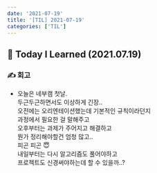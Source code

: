 ```yaml
---
date: '2021-07-19'
title: '[TIL] 2021-07-19'
categories: ['TIL']
---
```


## 🚀 Today I Learned (2021.07.19)

### **✍️ 회고**

-   오늘은 네부캠 첫날.  
    두근두근하면서도 이상하게 긴장..  
    오전에는 오리엔테이션했는데 기본적인 규칙이라던지  
    과정에서 필요한 걸 말해주고  
    오후부터는 과제가 주어지고 해결하고  
    뭔가 정리해야할건 엄청 많고..  
    피곤 피곤 😇  
    내일부터는 다시 알고리즘도 풀어야하고  
    프로젝트도 신경써야하는데 할 수 있을까..?